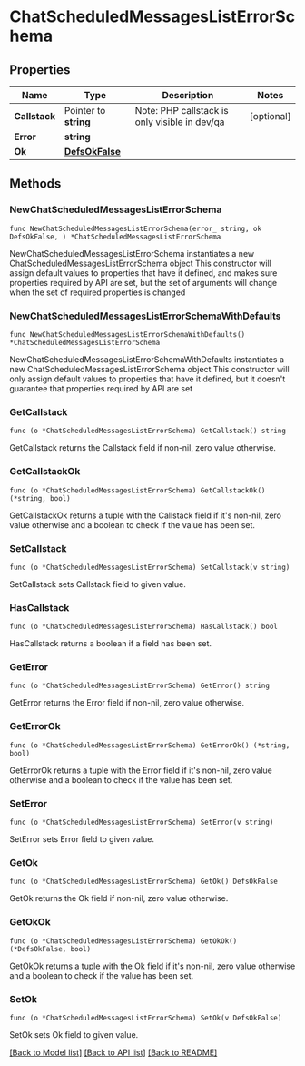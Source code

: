 # ChatScheduledMessagesListErrorSchema

## Properties

Name | Type | Description | Notes
------------ | ------------- | ------------- | -------------
**Callstack** | Pointer to **string** | Note: PHP callstack is only visible in dev/qa | [optional] 
**Error** | **string** |  | 
**Ok** | [**DefsOkFalse**](DefsOkFalse.md) |  | 

## Methods

### NewChatScheduledMessagesListErrorSchema

`func NewChatScheduledMessagesListErrorSchema(error_ string, ok DefsOkFalse, ) *ChatScheduledMessagesListErrorSchema`

NewChatScheduledMessagesListErrorSchema instantiates a new ChatScheduledMessagesListErrorSchema object
This constructor will assign default values to properties that have it defined,
and makes sure properties required by API are set, but the set of arguments
will change when the set of required properties is changed

### NewChatScheduledMessagesListErrorSchemaWithDefaults

`func NewChatScheduledMessagesListErrorSchemaWithDefaults() *ChatScheduledMessagesListErrorSchema`

NewChatScheduledMessagesListErrorSchemaWithDefaults instantiates a new ChatScheduledMessagesListErrorSchema object
This constructor will only assign default values to properties that have it defined,
but it doesn't guarantee that properties required by API are set

### GetCallstack

`func (o *ChatScheduledMessagesListErrorSchema) GetCallstack() string`

GetCallstack returns the Callstack field if non-nil, zero value otherwise.

### GetCallstackOk

`func (o *ChatScheduledMessagesListErrorSchema) GetCallstackOk() (*string, bool)`

GetCallstackOk returns a tuple with the Callstack field if it's non-nil, zero value otherwise
and a boolean to check if the value has been set.

### SetCallstack

`func (o *ChatScheduledMessagesListErrorSchema) SetCallstack(v string)`

SetCallstack sets Callstack field to given value.

### HasCallstack

`func (o *ChatScheduledMessagesListErrorSchema) HasCallstack() bool`

HasCallstack returns a boolean if a field has been set.

### GetError

`func (o *ChatScheduledMessagesListErrorSchema) GetError() string`

GetError returns the Error field if non-nil, zero value otherwise.

### GetErrorOk

`func (o *ChatScheduledMessagesListErrorSchema) GetErrorOk() (*string, bool)`

GetErrorOk returns a tuple with the Error field if it's non-nil, zero value otherwise
and a boolean to check if the value has been set.

### SetError

`func (o *ChatScheduledMessagesListErrorSchema) SetError(v string)`

SetError sets Error field to given value.


### GetOk

`func (o *ChatScheduledMessagesListErrorSchema) GetOk() DefsOkFalse`

GetOk returns the Ok field if non-nil, zero value otherwise.

### GetOkOk

`func (o *ChatScheduledMessagesListErrorSchema) GetOkOk() (*DefsOkFalse, bool)`

GetOkOk returns a tuple with the Ok field if it's non-nil, zero value otherwise
and a boolean to check if the value has been set.

### SetOk

`func (o *ChatScheduledMessagesListErrorSchema) SetOk(v DefsOkFalse)`

SetOk sets Ok field to given value.



[[Back to Model list]](../README.md#documentation-for-models) [[Back to API list]](../README.md#documentation-for-api-endpoints) [[Back to README]](../README.md)


